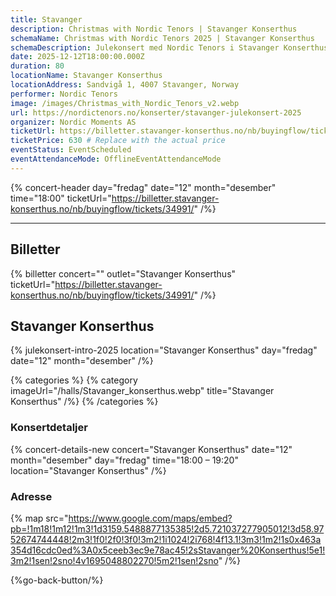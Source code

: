 ```yaml
---
title: Stavanger
description: Christmas with Nordic Tenors | Stavanger Konserthus
schemaName: Christmas with Nordic Tenors 2025 | Stavanger Konserthus
schemaDescription: Julekonsert med Nordic Tenors i Stavanger Konserthus
date: 2025-12-12T18:00:00.000Z
duration: 80
locationName: Stavanger Konserthus
locationAddress: Sandvigå 1, 4007 Stavanger, Norway
performer: Nordic Tenors
image: /images/Christmas_with_Nordic_Tenors_v2.webp
url: https://nordictenors.no/konserter/stavanger-julekonsert-2025
organizer: Nordic Moments AS
ticketUrl: https://billetter.stavanger-konserthus.no/nb/buyingflow/tickets/34991/
ticketPrice: 630 # Replace with the actual price
eventStatus: EventScheduled
eventAttendanceMode: OfflineEventAttendanceMode
---
```


{% concert-header day="fredag" date="12" month="desember" time="18:00" ticketUrl="https://billetter.stavanger-konserthus.no/nb/buyingflow/tickets/34991/" /%}

---

## Billetter

{% billetter concert="" outlet="Stavanger Konserthus" ticketUrl="https://billetter.stavanger-konserthus.no/nb/buyingflow/tickets/34991/" /%}

## Stavanger Konserthus

{% julekonsert-intro-2025 location="Stavanger Konserthus" day="fredag" date="12" month="desember" /%}

{% categories %}
{% category imageUrl="/halls/Stavanger_konserthus.webp" title="Stavanger Konserthus" /%}
{% /categories %}

### Konsertdetaljer

{% concert-details-new concert="Stavanger Konserthus" date="12" month="desember" day="fredag" time="18:00 – 19:20" location="Stavanger Konserthus" /%}

### Adresse

{% map src="https://www.google.com/maps/embed?pb=!1m18!1m12!1m3!1d3159.5488877135385!2d5.721037277905012!3d58.9752674744448!2m3!1f0!2f0!3f0!3m2!1i1024!2i768!4f13.1!3m3!1m2!1s0x463a354d16cdc0ed%3A0x5ceeb3ec9e78ac45!2sStavanger%20Konserthus!5e1!3m2!1sen!2sno!4v1695048802270!5m2!1sen!2sno" /%}

{%go-back-button/%}
